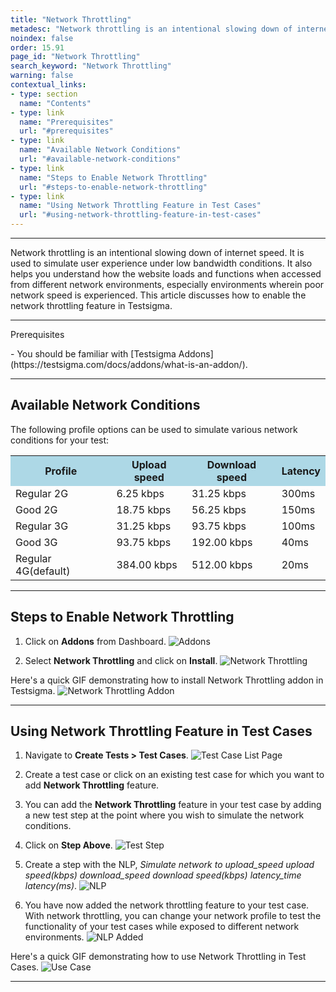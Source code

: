```yaml
---
title: "Network Throttling"
metadesc: "Network throttling is an intentional slowing down of internet speed. Learn how to enable and use Network Throttling feature in Testsigma"
noindex: false
order: 15.91
page_id: "Network Throttling"
search_keyword: "Network Throttling"
warning: false
contextual_links:
- type: section
  name: "Contents"
- type: link
  name: "Prerequisites"
  url: "#prerequisites"
- type: link
  name: "Available Network Conditions"
  url: "#available-network-conditions"
- type: link
  name: "Steps to Enable Network Throttling"
  url: "#steps-to-enable-network-throttling"
- type: link
  name: "Using Network Throttling Feature in Test Cases"
  url: "#using-network-throttling-feature-in-test-cases"
---
```


---

Network throttling is an intentional slowing down of internet speed. It is used to simulate user experience under low bandwidth conditions. It also helps you understand how the website loads and functions when accessed from different network environments, especially environments wherein poor network speed is experienced. This article discusses how to enable the network throttling feature in Testsigma.

---

<p id="prerequisites">Prerequisites</p>
- You should be familiar with [Testsigma Addons](https://testsigma.com/docs/addons/what-is-an-addon/).

---

## **Available Network Conditions**
The following profile options can be used to simulate various network conditions for your test:
</p>
<style>
   table {
  border-collapse: collapse;
  width: 100%;
  }
  }
 </style>
<table>
  <tr>
    <th style="background-color:#ADD8E6">Profile</th>
    <th style="background-color:#ADD8E6">Upload speed</th>
    <th style="background-color:#ADD8E6">Download speed</th>
    <th style="background-color:#ADD8E6">Latency</th>
  </tr>
  <tr>
    <td>Regular 2G</td>
    <td>6.25 kbps</td>
    <td>31.25 kbps</td>
    <td>300ms</td>
  </tr>
  <tr>
    <td>Good 2G</td>
    <td>18.75 kbps</td>
    <td>56.25 kbps</td>
    <td>150ms</td>
  </tr>
  <tr>
    <td>Regular 3G</td>
    <td>31.25 kbps</td>
    <td>93.75 kbps</td>
    <td>100ms</td>
  </tr>
  <tr>
    <td>Good 3G</td>
    <td>93.75 kbps</td>
    <td>192.00 kbps</td>
    <td>40ms</td>
</tr>
<tr>
    <td>Regular 4G(default)</td>
    <td>384.00 kbps</td>
    <td>512.00 kbps</td>
    <td>20ms</td>
</tr>
</table>
</body>

---

## **Steps to Enable Network Throttling**
1. Click on **Addons** from Dashboard.
![Addons](https://s3.amazonaws.com/static-docs.testsigma.com/new_images/projects/applications/ntaddonbutton.png)

2. Select **Network Throttling** and click on **Install**.
![Network Throttling](https://s3.amazonaws.com/static-docs.testsigma.com/new_images/projects/applications/ntaddon.png)

Here's a quick GIF demonstrating how to install Network Throttling addon in Testsigma.
![Network Throttling Addon](https://s3.amazonaws.com/static-docs.testsigma.com/new_images/projects/applications/ntaddonGIF.gif)

---

## **Using Network Throttling Feature in Test Cases**
1. Navigate to **Create Tests > Test Cases**.
![Test Case List Page](https://s3.amazonaws.com/static-docs.testsigma.com/new_images/projects/applications/nttcs.png)

2. Create a test case or click on an existing test case for which you want to add **Network Throttling** feature.

3. You can add the **Network Throttling** feature in your test case by adding a new test step at the point where you wish to simulate the network conditions.

4. Click on **Step Above**.
![Test Step](https://s3.amazonaws.com/static-docs.testsigma.com/new_images/projects/applications/stepabovent.png)

5. Create a step with the NLP, *Simulate network to upload_speed upload speed(kbps) download_speed download speed(kbps) latency_time latency(ms)*.
![NLP](https://s3.amazonaws.com/static-docs.testsigma.com/new_images/projects/applications/simulateNLP.png)

6. You have now added the network throttling feature to your test case. With network throttling, you can change your network profile to test the functionality of your test cases while exposed to different network environments.
![NLP Added](https://s3.amazonaws.com/static-docs.testsigma.com/new_images/projects/applications/addedNLPnt.png)

Here's a quick GIF demonstrating how to use Network Throttling in Test Cases.
![Use Case](https://s3.amazonaws.com/static-docs.testsigma.com/new_images/projects/applications/ntusecasegif.gif)

---